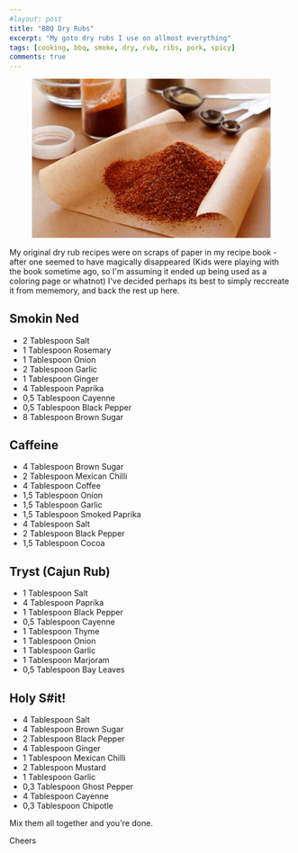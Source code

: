 ```yaml
---
#layout: post
title: "BBQ Dry Rubs"
excerpt: "My goto dry rubs I use on allmost everything"
tags: [cooking, bbq, smoke, dry, rub, ribs, pork, spicy]
comments: true
---
```

<figure>
	<img src="/images/posts/2016/rub.jpg">
</figure>
My original dry rub recipes were on scraps of paper in my recipe book - after one seemed to have magically disappeared (Kids were playing with the book sometime ago, so I'm assuming it ended up being used as a coloring page or whatnot) I've decided perhaps its best to simply reccreate it from mememory, and back the rest up here.


## Smokin Ned
* 2	Tablespoon	Salt
* 1	Tablespoon	Rosemary
* 1	Tablespoon	Onion
* 2	Tablespoon	Garlic
* 1	Tablespoon	Ginger
* 4	Tablespoon	Paprika
* 0,5	Tablespoon	Cayenne
* 0,5	Tablespoon	Black Pepper
* 8	Tablespoon	Brown Sugar

## Caffeine
* 4	Tablespoon	Brown Sugar
* 2	Tablespoon	Mexican Chilli
* 4	Tablespoon	Coffee
* 1,5	Tablespoon	Onion
* 1,5	Tablespoon	Garlic
* 1,5	Tablespoon	Smoked Paprika
* 4	Tablespoon	Salt
* 2	Tablespoon	Black Pepper
* 1,5	Tablespoon	Cocoa

## Tryst (Cajun Rub)
* 1	Tablespoon	Salt
* 4	Tablespoon	Paprika
* 1	Tablespoon	Black Pepper
* 0,5	Tablespoon	Cayenne
* 1	Tablespoon	Thyme
* 1	Tablespoon	Onion
* 1	Tablespoon	Garlic
* 1	Tablespoon	Marjoram
* 0,5	Tablespoon	Bay Leaves

## Holy S#it!
* 4	Tablespoon	Salt
* 4	Tablespoon	Brown Sugar
* 2	Tablespoon	Black Pepper
* 4	Tablespoon	Ginger
* 1	Tablespoon	Mexican Chilli
* 2	Tablespoon	Mustard
* 1	Tablespoon	Garlic
* 0,3	Tablespoon	Ghost Pepper
* 4	Tablespoon	Cayenne
* 0,3	Tablespoon	Chipotle

Mix them all together and you're done.

Cheers
